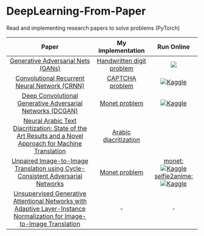 # DeepLearning-From-Paper
Read and implementing research papers to solve problems (PyTorch)

| Paper | My implementation | Run Online               |
|:-----:|:-----------------:|:------------------:|
| [Generative Adversarial Nets (GANs)](https://arxiv.org/abs/1406.2661)| [Handwritten digit problem](./GAN)| <a href="https://colab.research.google.com/drive/1rY4FfTa3DKpYQ4sa7tHRj2qm2M-vFNxz?usp=sharing"><img src="https://colab.research.google.com/assets/colab-badge.svg"/></a>|
| [Convolutional Recurrent Neural Network (CRNN)](https://arxiv.org/abs/1507.05717) | [CAPTCHA problem](https://github.com/NinaM31/DeepLearning-FromPaper/tree/main/CRNN) | <a href="https://www.kaggle.com/code/ninamaamary/captcha-recognition-crnn">![Kaggle](https://img.shields.io/badge/Kaggle-20BEFF?style=for-the-badge&logo=Kaggle&logoColor=white)</a>|
| [Deep Convolutional Generative Adversarial Networks (DCGAN)](https://arxiv.org/pdf/1511.06434.pdf) | [Monet problem ](https://github.com/NinaM31/DeepLearning-FromPaper/tree/main/DCGAN) |<a href="https://www.kaggle.com/code/ninamaamary/dcgan-artist"> ![Kaggle](https://img.shields.io/badge/Kaggle-20BEFF?style=for-the-badge&logo=Kaggle&logoColor=white)</a> |
| [Neural Arabic Text Diacritization: State of the Art Results and a Novel Approach for Machine Translation](https://aclanthology.org/D19-5229.pdf)| [Arabic diacritization](./Arabic_Diacritization/) |
| [Unpaired Image-to-Image Translation using Cycle-Consistent Adversarial Networks](https://arxiv.org/pdf/1703.10593.pdf) | [Monet problem](./CycleGAN) | <a href="https://www.kaggle.com/code/ninamaamary/cyclegan-artist">monet: ![Kaggle](https://img.shields.io/badge/Kaggle-20BEFF?style=for-the-badge&logo=Kaggle&logoColor=white)</a> <br><a href="https://www.kaggle.com/code/ninamaamary/selfie2anime-cyclegan-pytorch">selfie2anime: ![Kaggle](https://img.shields.io/badge/Kaggle-20BEFF?style=for-the-badge&logo=Kaggle&logoColor=white)</a> |
|[Unsupervised Generative Attentional Networks with Adaptive Layer-Instance Normalization for Image-to-Image Translation](https://arxiv.org/pdf/1907.10830v4.pdf) | - | - |